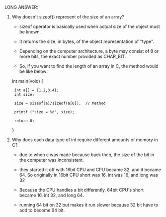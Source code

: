 LONG ANSWER:

1) Why doesn't sizeof() represent of the size of an array?

	- sizeof operator is basically used when actual size of the object must be known. 

	- It returns the size, in bytes, of the object representation of "type".

	- Depending on the computer architecture, a byte may consist of 8 or more bits, the exact number provided as CHAR_BIT.

	- So, if you want to find the length of an array in C, the method would be like below:

	int main(void) {
		
		int a[] = {1,2,3,4};
		int size;

		size = sizeof(a)/sizeof(a[0]);  // Method

		printf ("size = %d", size);

		return 0;

	}


2) Why does each data type of int require different amounts of memory in C?

	- due to when c was made because back then, the size of the bit in the computer was inconsistent.

	- they started it off with 16bit CPU and CPU became 32, and it became 64. So originally in 16bit CPU short was 16, int was 16, and long was 32 

	- Because the CPU handles a bit differently, 64bit CPU's short became 16, int 32, and long 64. 
	
	- running 64 bit on 32 but makes it run slower because 32 bit have to add to become 64 bit.